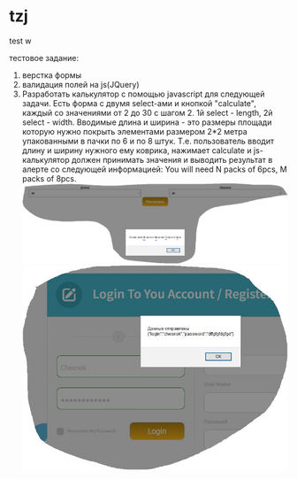 # tzj
test w

тестовое задание:
1) верстка формы
2) валидация полей на js(JQuery)
3) Разработать калькулятор с помощью javascript для следующей задачи. Есть форма с двумя select-ами и кнопкой "calculate", каждый со значениями от 2 до 30 с шагом 2. 1й select - length, 2й select - width.
Вводимые длина и ширина - это размеры площади которую нужно покрыть элементами размером 2*2 метра упакованными в пачки по 6 и по 8 штук.
Т.е. пользователь вводит длину и ширину нужного ему коврика, нажимает calculate и js-калькулятор должен принимать значения и выводить результат в алерте со следующей информацией: You will need N packs of 6pcs, M packs of 8pcs.
![alt tag](https://github.com/snovavibor/tzj/blob/main/calcex.JPG)<br>
![alt tag](https://github.com/snovavibor/tzj/blob/main/sendform.JPG)
